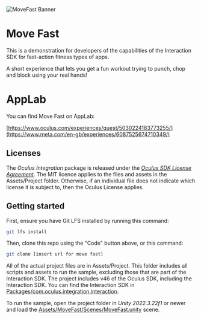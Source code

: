 ![MoveFast Banner](./Media/CoverArtHero(MiniLandscape).png "MoveFast")

# Move Fast
This is a demonstration for developers of the capabilities of the Interaction SDK for fast-action fitness types of apps.

A short experience that lets you get a fun workout trying to punch, chop and block using your real hands!

# AppLab
You can find Move Fast on AppLab:

[https://www.oculus.com/experiences/quest/5030224183773255/](https://www.meta.com/en-gb/experiences/6087525674710349/)

## Licenses
The *Oculus Integration* package is released under the *[Oculus SDK License Agreement](https://developer.oculus.com/licenses/oculussdk)*.
The MIT licence applies to the files and assets in the Assets/Project folder.
Otherwise, if an individual file does not indicate which license it is subject to, then the Oculus License applies.

## Getting started

First, ensure you have Git LFS installed by running this command:
```sh
git lfs install
```

Then, clone this repo using the "Code" button above, or this command:
```sh
git clone [insert url for move fast]
```

All of the actual project files are in Assets/Project. This folder includes all scripts and assets to run the sample, excluding those that are part of the Interaction SDK.
The project includes v46 of the Oculus SDK, including the Interaction SDK. You can find the Interaction SDK in [Packages/com.oculus.integration.interaction](meta_004_unity/Packages/com.oculus.integration.interaction).

To run the sample, open the project folder in *Unity 2022.3.22f1* or newer and load the [Assets/MoveFast/Scenes/MoveFast.unity](meta_004_unity/Assets/MoveFast/Scenes/MoveFast.unity) scene.
